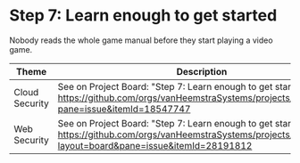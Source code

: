 # Step 7: Learn enough to get started

Nobody reads the whole game manual before they start playing a video game.

| Theme | Description |
| -- | -- |
| Cloud Security | See on Project Board: "Step 7: Learn enough to get started" at https://github.com/orgs/vanHeemstraSystems/projects/9/views/1?pane=issue&itemId=18547747 |
| Web Security | See on Project Board: "Step 7: Learn enough to get started" at https://github.com/orgs/vanHeemstraSystems/projects/16/views/1?layout=board&pane=issue&itemId=28191812 |
